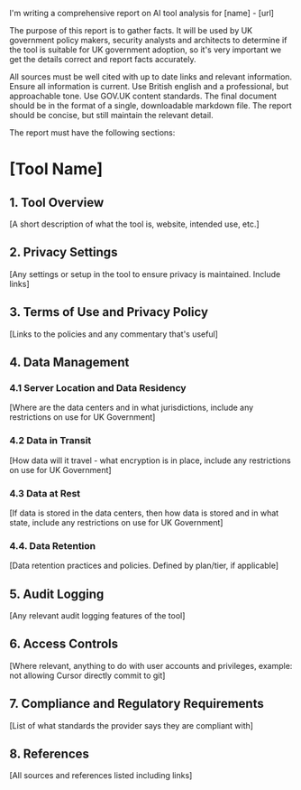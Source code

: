I'm writing a comprehensive report on AI tool analysis for [name] - [url]

The purpose of this report is to gather facts. It will be used by UK government policy makers, security analysts and architects to determine if the tool is suitable for UK government adoption, so it's very important we get the details correct and report facts accurately.

All sources must be well cited with up to date links and relevant information.  Ensure all information is current.  Use British english and a professional, but approachable tone. Use GOV.UK content standards.  The final document should be in the format of a single, downloadable markdown file.  The report should be concise, but still maintain the relevant detail.

The report must have the following sections:

# [Tool Name]

## 1. Tool Overview
[A short description of what the tool is, website, intended use, etc.]

## 2. Privacy Settings
[Any settings or setup in the tool to ensure privacy is maintained. Include links]

## 3. Terms of Use and Privacy Policy
[Links to the policies and any commentary that's useful]

## 4. Data Management

### 4.1 Server Location and Data Residency
[Where are the data centers and in what jurisdictions, include any restrictions on use for UK Government]

### 4.2 Data in Transit
[How data will it travel - what encryption is in place, include any restrictions on use for UK Government]

### 4.3 Data at Rest
[If data is stored in the data centers, then how data is stored and in what state, include any restrictions on use for UK Government]

### 4.4. Data Retention
[Data retention practices and policies. Defined by plan/tier, if applicable]

## 5. Audit Logging
[Any relevant audit logging features of the tool]

## 6. Access Controls
[Where relevant, anything to do with user accounts and privileges, example: not allowing Cursor directly commit to git]

## 7. Compliance and Regulatory Requirements
[List of what standards the provider says they are compliant with]

## 8. References 
[All sources and references listed including links]

